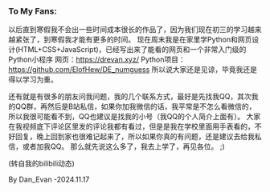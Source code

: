 ### To My Fans:
以后直到寒假我不会出一些时间成本很长的作品了，因为我们现在初三的学习越来越紧张了，到寒假我才能有更多的时间。 现在周末我是在家里学Python和网页设计(HTML+CSS+JavaScript)，已经写出来了能看的网页和一个非常入门级的Python小程序
网页：https://drevan.xyz/
Python项目：https://github.com/ElofHew/DE_numguess
所以说大家还是见谅，毕竟我还是得以学习为重。

还有就是有很多的朋友问我问题，我的几个联系方式，最好是先找我QQ，其次我的QQ群，再然后是B站私信，如果你加我微信的话，我平常是不怎么看微信的，所以我很可能看不到，QQ也建议是找我的小号（我QQ的个人简介上面有）。
大家在我视频底下评论区里发的评论我都有看过，但是是我在学校里面用手表看的，不好回复，晚上回到家也很难记起来了，所以如果你真的有问题，还是建议去给我私信，或者加我QQ。
那么就先说这么多了，我去上学了，再见各位。 ;)

(转自我的bilibili动态)

By Dan_Evan
-2024.11.17